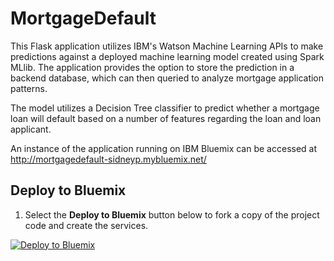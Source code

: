 # MortgageDefault

This Flask application utilizes IBM's Watson Machine Learning APIs to make predictions against a deployed machine learning
model created using Spark MLlib. The application provides the option to store the prediction in a backend database, which can then
queried to analyze mortgage application patterns.

The model utilizes a Decision Tree classifier to predict whether a mortgage loan will default based on a number of features
regarding the loan and loan applicant.

An instance of the application running on IBM Bluemix can be accessed at http://mortgagedefault-sidneyp.mybluemix.net/ 

## Deploy to Bluemix

1. Select the **Deploy to Bluemix** button below to fork a copy of the project code and create the services.

  [![Deploy to Bluemix](https://bluemix.net/deploy/button.png)](https://bluemix.net/deploy?repository=https://github.com/yfphoon/MortgageDefault.git)
